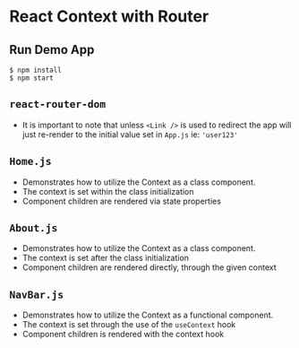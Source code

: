 # React Context with Router

## Run Demo App
```
$ npm install
$ npm start
```

## `react-router-dom`

* It is important to note that unless `<Link />` is used to redirect
    the app will just re-render to the initial value set in `App.js`
    ie: `'user123'`

## `Home.js`

* Demonstrates how to utilize the Context as a class component.
* The context is set within the class initialization
* Component children are rendered via state properties

## `About.js`

* Demonstrates how to utilize the Context as a class component.
* The context is set after the class initialization
* Component children are rendered directly, through the given context

## `NavBar.js`

* Demonstrates how to utilize the Context as a functional component.
* The context is set through the use of the `useContext` hook
* Component children is rendered with the context hook